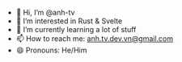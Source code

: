 - 👋 Hi, I’m @anh-tv
- 👀 I’m interested in Rust & Svelte
- 🌱 I’m currently learning a lot of stuff
- 📫 How to reach me: anh.tv.dev.vn@gmail.com
- 😄 Pronouns: He/Him

<!---
anh-tv/anh-tv is a ✨ special ✨ repository because its `README.md` (this file) appears on your GitHub profile.
You can click the Preview link to take a look at your changes.
--->
